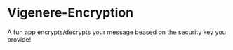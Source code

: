 # Vigenere-Encryption
A fun app encrypts/decrypts your message beased on the security key you provide!
